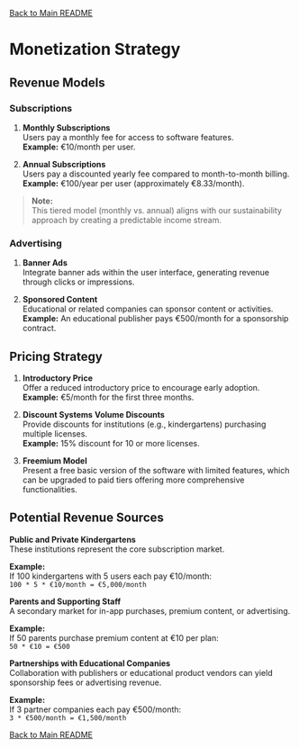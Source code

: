 [Back to Main README](../README.md)

# Monetization Strategy

## Revenue Models

### Subscriptions

1. **Monthly Subscriptions**  
    Users pay a monthly fee for access to software features.  
    **Example:** €10/month per user.
    
2. **Annual Subscriptions**  
    Users pay a discounted yearly fee compared to month-to-month billing.  
    **Example:** €100/year per user (approximately €8.33/month).
    

> **Note:**  
> This tiered model (monthly vs. annual) aligns with our sustainability approach by creating a predictable income stream.

### Advertising

1. **Banner Ads**  
    Integrate banner ads within the user interface, generating revenue through clicks or impressions.
    
2. **Sponsored Content**  
    Educational or related companies can sponsor content or activities.  
    **Example:** An educational publisher pays €500/month for a sponsorship contract.
    

## Pricing Strategy

1. **Introductory Price**  
    Offer a reduced introductory price to encourage early adoption.  
    **Example:** €5/month for the first three months.
    
2. **Discount Systems**
	**Volume Discounts**  
        Provide discounts for institutions (e.g., kindergartens) purchasing multiple licenses.  
        **Example:** 15% discount for 10 or more licenses.
    
3. **Freemium Model**  
    Present a free basic version of the software with limited features, which can be upgraded to paid tiers offering more comprehensive functionalities.
    

## Potential Revenue Sources

**Public and Private Kindergartens**  
	These institutions represent the core subscription market.

**Example:**  
	If 100 kindergartens with 5 users each pay €10/month:  
	`100 * 5 * €10/month = €5,000/month`

**Parents and Supporting Staff**  
	A secondary market for in-app purchases, premium content, or advertising.

**Example:**  
	If 50 parents purchase premium content at €10 per plan:  
	`50 * €10 = €500`

**Partnerships with Educational Companies**  
	Collaboration with publishers or educational product vendors can yield sponsorship fees or advertising revenue.

**Example:**  
	If 3 partner companies each pay €500/month:  
	`3 * €500/month = €1,500/month`



[Back to Main README](../README.md)
